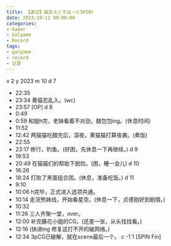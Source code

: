 ```yaml
---
title: 【速记】猫忍えくすはーとSPIN!
date: 2023-10-11 00:00:00
categories:
- Gamer
- Galgame
- Record
tags:
- galgame
- record
- 记录
---
```

v 2
y 2023
m 10
d 7
- 22:35
- 23:34
黄猫忍乱入。(wc)
- 23:57
[OP]
d 8
- 0:49
- 0:59
和姐h完，老妹看着不对劲，醋包包ing。(休息时间)
- 11:52
- 12:42
两猫猫吃醋完后，深夜，黄猫猫打算夜袭。(煮饭)
- 22:55
- 23:17
修行，钓鱼。(好困，先休息一下再继续。)
d 9
- 19:53
- 20:49
在猫猫们的帮助下脱险。(困，睡一会儿)
d 10
- 16:26
- 18:24
打败了黑蛋组合团。(休息，准备吃饭。)
d 11
- 9:10
- 10:06
h完毕，正式进入选项共通。
- 10:14
走浣熊妹线，开始看星空。(休息一下，贞德刚好到剧情。)
- 10:32
- 11:26
三人齐聚一堂，over。
- 12:00
补完藤花小姐的CG。(还差一张，从头找找看。)
- 12:16
(快进ing 修复这打不开的破网络。)
- 12:34
3pCG已破解，就在scene最后一个。
c -1 1 [SPIN Fin]